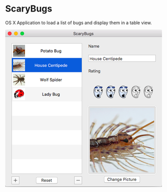 # ScaryBugs
OS X Application to load a list of bugs and display them in a table view.

![ScaryBugs](/Screenshots/ScaryBugs.png?raw=true "ScaryBugs")
